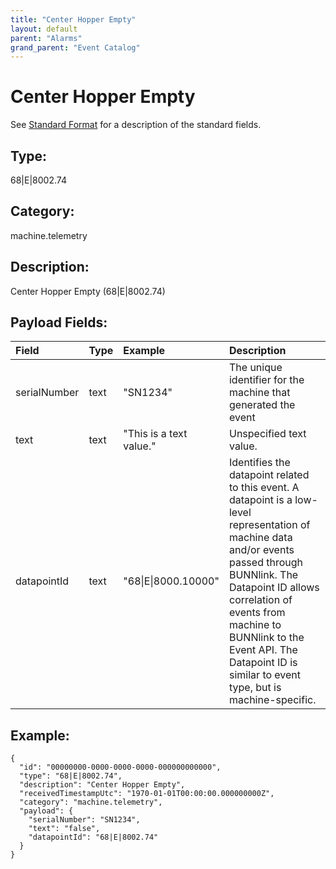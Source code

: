 ```yaml
---
title: "Center Hopper Empty"
layout: default
parent: "Alarms"
grand_parent: "Event Catalog"
---
```


# Center Hopper Empty

See [Standard Format](/event-subscriptions/event-format) for a description of the standard fields.

## Type:

68\|E\|8002.74

## Category:

machine.telemetry

## Description: 

Center Hopper Empty (68\|E\|8002.74)

## Payload Fields:

| Field | Type | Example | Description |
|:------|:-----|:--------|:------------|
| serialNumber | text | "SN1234" | The unique identifier for the machine that generated the event |
| text | text | "This is a text value." | Unspecified text value. |
| datapointId | text | "68\|E\|8000.10000" | Identifies the datapoint related to this event. A datapoint is a low-level representation of machine data and/or events passed through BUNNlink. The Datapoint ID allows correlation of events from machine to BUNNlink to the Event API. The Datapoint ID is similar to event type, but is machine-specific. |

## Example:

```
{
  "id": "00000000-0000-0000-0000-000000000000",
  "type": "68|E|8002.74",
  "description": "Center Hopper Empty",
  "receivedTimestampUtc": "1970-01-01T00:00:00.000000000Z",
  "category": "machine.telemetry",
  "payload": {
    "serialNumber": "SN1234",
    "text": "false",
    "datapointId": "68|E|8002.74"
  }
}
```
